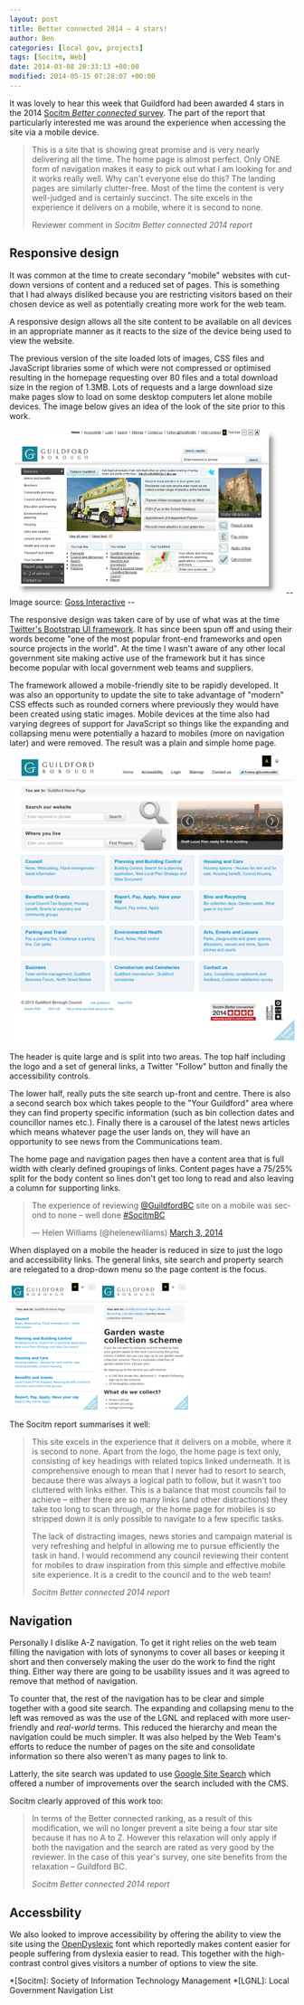 ```yaml
---
layout: post
title: Better connected 2014 – 4 stars!
author: Ben
categories: [local gov, projects]
tags: [Socitm, Web]
date: 2014-03-08 20:33:13 +00:00
modified: 2014-05-15 07:28:07 +00:00
---
```

It was lovely to hear this week that Guildford had been awarded 4 stars in the 2014 [Socitm _Better connected_ survey](https://www.socitm.net/research/socitm-insight/better-connected). The part of the report that particularly interested me was around the experience when accessing the site via a mobile device.

> This is a site that is showing great promise and is very nearly delivering all the time. The home page is almost perfect. Only ONE form of navigation makes it easy to pick out what I am  looking for and it works really well. Why can't everyone else do this? The landing pages are similarly clutter-free. Most of the time the content is very well-judged and is certainly succinct. The site excels in the experience it delivers on a mobile, where it is second to none.
>
> Reviewer comment in <cite title="Socitm Better connected 2014 report">Socitm Better connected 2014 report</cite>

## Responsive design

It was common at the time to create secondary "mobile" websites with cut-down versions of content and a reduced set of pages. This is something that I had always disliked because you are restricting visitors based on their chosen device as well as potentially creating more work for the web team.

A responsive design allows all the site content to be available on all devices in an appropriate manner as it reacts to the size of the device being used to view the website. 

The previous version of the site loaded lots of images, CSS files and JavaScript libraries some of which were not compressed or optimised resulting in the homepage requesting over 80 files and a total download size in the region of 1.3MB. Lots of requests and a large download size make pages slow to load on some desktop computers let alone mobile devices. The image below gives an idea of the look of the site prior to this work.

![A screenshot of the Guildford Borough Council homepage](/content/2014/03/guildfordbc-homepage-pre.png "Guildford Borough Council homepage")
-- Image source: [Goss Interactive](http://www.gossinteractive.com/news/goss-congratulates-guildford-borough-council-for-website-success) --

The responsive design was taken care of by use of what was at the time <a href="http://getbootstrap.com/2.3.2/">Twitter's Bootstrap UI framework</a>. It has since been spun off and using their words become "one of the most popular front-end frameworks and open source projects in the world". At the time I wasn't aware of any other local government site making active use of the framework but it has since become popular with local government web teams and suppliers.

The framework allowed a mobile-friendly site to be rapidly developed. It was also an opportunity to update the site to take advantage of "modern" CSS effects such as rounded corners where previously they would have been created using static images. Mobile devices at the time also had varying degrees of support for JavaScript so things like the expanding and collapsing menu were potentially a hazard to mobiles (more on navigation later) and were removed. The result was a plain and simple home page.

![A screenshot of the Guildford Borough Council homepage](/content/2014/03/guildfordbc-homepage-post.png "Guildford Borough Council homepage")

The header is quite large and is split into two areas. The top half including the logo and a set of general links, a Twitter "Follow" button and finally the accessibility controls.

The lower half, really puts the site search up-front and centre. There is also a second search box which takes people to the "Your Guildford" area where they can find property specific information (such as bin collection dates and councillor names etc.). Finally there is a carousel of the latest news articles which means whatever page the user lands on, they will have an opportunity to see news from the Communications team.

The home page and navigation pages then have a content area that is full width with clearly defined groupings of links. Content pages have a 75/25% split for the body content so lines don't get too long to read and also leaving a column for supporting links.

<blockquote class="twitter-tweet" lang="en"><p>The experience of reviewing <a href="https://twitter.com/GuildfordBC">@GuildfordBC</a> site on a mobile was second to none &#8211; well done <a href="https://twitter.com/search?q=%23SocitmBC&amp;src=hash">#SocitmBC</a></p>
<p>&mdash; Helen Williams (@helenewilliams) <a href="https://twitter.com/helenewilliams/statuses/440435435203207168">March 3, 2014</a></p></blockquote>

<script async src="//platform.twitter.com/widgets.js" charset="utf-8"></script>

When displayed on a mobile the header is reduced in size to just the logo and accessibility links. The general links, site search and property search are relegated to a drop-down menu so the page content is the focus.

![A screenshot of the Guildford Borough Council homepage on a mobile device](/content/2014/03/guildfordbc-homepage-post-mobile.png "Guildford Borough Council homepage on a mobile") ![A screenshot of the Guildford Borough Council content page on a mobile](/content/2014/03/guildfordbc-content-post-mobile.png "Guildford Borough Council content page on a mobile")

The Socitm report summarises it well:

> This site excels in the experience that it delivers on a mobile, where it is second to none. Apart from the logo, the home page is text only, consisting of key headings with related topics linked underneath. It is comprehensive enough to mean that I never had to resort to search, because there was always a logical path to follow, but it wasn't too cluttered with links either. This is a balance that most councils fail to achieve – either there are so many links (and other distractions) they take too long to scan through, or the home page for mobiles is so stripped down it is only possible to navigate to a few specific tasks.
>
> The lack of distracting images, news stories and campaign material is very refreshing and helpful in allowing me to pursue efficiently the task in hand. I would recommend any council reviewing their content for mobiles to draw inspiration from this simple and effective mobile site experience. It is a credit to the council and to the web team!
>
> <cite title="Socitm Better connected 2014 report">Socitm Better connected 2014 report</cite>

## Navigation

Personally I dislike A-Z navigation. To get it right relies on the web team filling the navigation with lots of synonyms to cover all bases or keeping it short and then conversely making the user do the work to find the right thing. Either way there are going to be usability issues and it was agreed to remove that method of navigation.

To counter that, the rest of the navigation has to be clear and simple together with a good site search. The expanding and collapsing menu to the left was removed as was the use of the LGNL and replaced with more user-friendly and <em>real-world</em> terms. This reduced the hierarchy and mean the navigation could be much simpler. It was also helped by the Web Team's efforts to reduce the number of pages on the site and consolidate information so there also weren't as many pages to link to.

Latterly, the site search was updated to use <a href="http://www.google.com/enterprise/search/products/gss.html">Google Site Search</a> which offered a number of improvements over the search included with the CMS.

Socitm clearly approved of this work too:

> In terms of the Better connected ranking, as a result of this modification, we will no longer prevent a site being a four star site because it has no A to Z. However this relaxation will only apply if both the navigation and the search are rated as very good by the reviewer. In the case of this year's survey, one site benefits from the relaxation – Guildford BC.
>
> <cite title="Socitm Better connected 2014 report">Socitm Better connected 2014 report</cite>

## Accessbility

We also looked to improve accessibility by offering the ability to view the site using the <a href="http://opendyslexic.org/">OpenDyslexic</a> font which reportedly makes content easier for people suffering from dyslexia easier to read. This together with the high-contrast control gives visitors a number of options to view the site.

*[Socitm]: Society of Information Technology Management
*[LGNL]: Local Government Navigation List